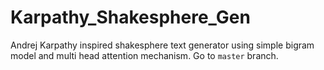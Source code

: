 # Karpathy_Shakesphere_Gen
Andrej Karpathy inspired shakesphere text generator using simple bigram model and multi head attention mechanism.
Go to `master` branch.

